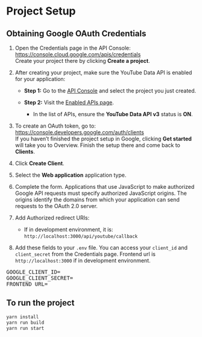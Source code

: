 # Project Setup

## Obtaining Google OAuth Credentials

1. Open the Credentials page in the API Console:  
   https://console.cloud.google.com/apis/credentials  
   Create your project there by clicking **Create a project**.

2. After creating your project, make sure the YouTube Data API is enabled for your application:  
   
   - **Step 1:** Go to the [API Console](https://console.cloud.google.com/) and select the project you just created.  
   
   - **Step 2:** Visit the [Enabled APIs page](https://console.cloud.google.com/apis/enabled).  
     - In the list of APIs, ensure the **YouTube Data API v3** status is **ON**.


3. To create an OAuth token, go to:  
   https://console.developers.google.com/auth/clients  
   If you haven’t finished the project setup in Google, clicking **Get started** will take you to Overview. Finish the setup there and come back to **Clients**.

4. Click **Create Client**.  
5. Select the **Web application** application type.  
6. Complete the form. Applications that use JavaScript to make authorized Google API requests must specify authorized JavaScript origins. The origins identify the domains from which your application can send requests to the OAuth 2.0 server.

7. Add Authorized redirect URIs:  
   - If in development environment, it is:  
     `http://localhost:3000/api/youtube/callback`

8. Add these fields to your `.env` file. You can access your `client_id` and `client_secret` from the Credentials page. Frontend url is `http://localhost:3000` if in development environment.

<pre>GOOGLE_CLIENT_ID= 
GOOGLE_CLIENT_SECRET= 
FRONTEND_URL=  </pre>

## To run the project

```bash
yarn install
yarn run build
yarn run start
